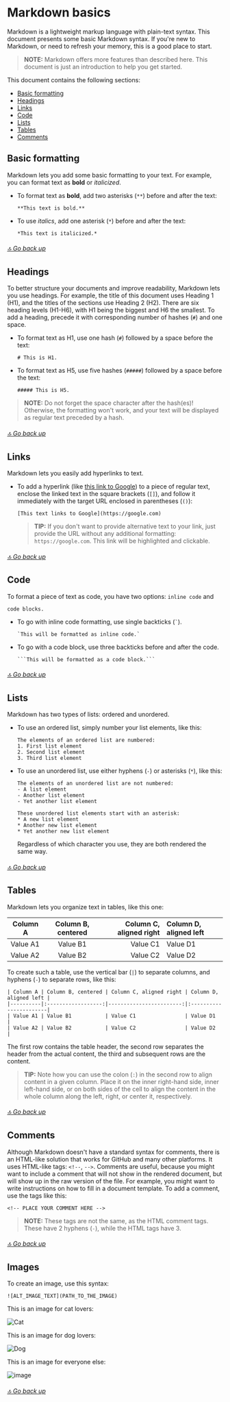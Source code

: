# Markdown basics

Markdown is a lightweight markup language with plain-text syntax.
This document presents some basic Markdown syntax. 
If you're new to Markdown, or need to refresh your memory, this is a good place to start.

> **NOTE:** Markdown offers more features than described here. This document is just an introduction to help you get started.

This document contains the following sections:

- [Basic formatting](#basic-formatting)
- [Headings](#headings)
- [Links](#links)
- [Code](#code)
- [Lists](#lists)
- [Tables](#tables)
- [Comments](#comments)

## Basic formatting

Markdown lets you add some basic formatting to your text. For example, you can format text as **bold** or *italicized*. 

- To format text as **bold**, add two asterisks (`**`) before and after the text:
    
  ```
  **This text is bold.**
  ```

- To use *italics*, add one asterisk (`*`) before and after the text:

  ```
  *This text is italicized.*
  ```
  
###### [🔝 Go back up](#markdown-basics)
  
## Headings

To better structure your documents and improve readability, Markdown lets you use headings.
For example, the title of this document uses Heading 1 (H1), and the titles of the sections use Heading 2 (H2). There are six heading levels (H1-H6), with H1 being the biggest and H6 the smallest.
To add a heading, precede it with corresponding number of hashes (`#`) and one space.

- To format text as H1, use one hash (`#`) followed by a space before the text:

  ```
  # This is H1.
  ```
  
- To format text as H5, use five hashes (`#####`) followed by a space before the text:

  ```
  ##### This is H5.
  ```
  
> **NOTE:** Do not forget the space character after the hash(es)! Otherwise, the formatting won't work, and your text will be displayed as regular text preceded by a hash.

###### [🔝 Go back up](#markdown-basics)

## Links

Markdown lets you easily add hyperlinks to text.

- To add a hyperlink (like [this link to Google](https://google.com)) to a piece of regular text, enclose the linked text in the square brackets (`[]`), and follow it immediately with the target URL enclosed in parentheses (`()`):

  ```
  [This text links to Google](https://google.com)
  ```
  
  > **TIP:** If you don't want to provide alternative text to your link, just provide the URL without any additional formatting: `https://google.com`. This link will be highlighted and clickable. 

###### [🔝 Go back up](#markdown-basics)

## Code

To format a piece of text as code, you have two options: `inline code` and 

```
code blocks.
```

- To go with inline code formatting, use single backticks (`` ` ``).

  ```
  `This will be formatted as inline code.` 
  ```
  
- To go with a code block, use three backticks before and after the code.

  ``````
  ```This will be formatted as a code block.```
  ``````
  
###### [🔝 Go back up](#markdown-basics)

## Lists

Markdown has two types of lists: ordered and unordered.

- To use an ordered list, simply number your list elements, like this: 

  ```
  The elements of an ordered list are numbered:
  1. First list element
  2. Second list element
  3. Third list element
  ```
  
- To use an unordered list, use either hyphens (`-`) or asterisks (`*`), like this:

  ```
  The elements of an unordered list are not numbered:
  - A list element
  - Another list element
  - Yet another list element
  ```
  
  ```
  These unordered list elements start with an asterisk:
  * A new list element
  * Another new list element
  * Yet another new list element
  ```
  
  Regardless of which character you use, they are both rendered the same way. 
  
###### [🔝 Go back up](#markdown-basics)

## Tables

Markdown lets you organize text in tables, like this one:

| Column A | Column B, centered | Column C, aligned right | Column D, aligned left |
|----------|:------------------:|------------------------:|:-----------------------|
| Value A1 | Value B1           | Value C1                | Value D1               |
| Value A2 | Value B2           | Value C2                | Value D2               |

To create such a table, use the vertical bar (`|`) to separate columns, and hyphens (`-`) to separate rows, like this:
```
| Column A | Column B, centered | Column C, aligned right | Column D, aligned left |
|----------|:------------------:|------------------------:|:-----------------------|
| Value A1 | Value B1           | Value C1                | Value D1               |
| Value A2 | Value B2           | Value C2                | Value D2               |
```

The first row contains the table header, the second row separates the header from the actual content, the third and subsequent rows are the content.

> **TIP:** Note how you can use the colon (`:`) in the second row to align content in a given column. Place it on the inner right-hand side, inner left-hand side, or on both sides of the cell  to align the content in the whole column along the left, right, or center it, respectively.

###### [🔝 Go back up](#markdown-basics)

## Comments

Although Markdown doesn't have a standard syntax for comments, there is an HTML-like solution that works for GitHub and many other platforms. It uses HTML-like tags: `<!--`, `-->`.  Comments are useful, because you might want to include a comment that will not show in the rendered document, but will show up in the raw version of the file. 
For example, you might want to write instructions on how to fill in a document template.
To add a comment, use the tags like this:

```
<!-- PLACE YOUR COMMENT HERE -->
```

<!-- See? You can't see this when it's rendered! -->

> **NOTE:** These tags are not the same, as the HTML comment tags. These have 2 hyphens (`-`), while the HTML tags have 3.

###### [🔝 Go back up](#markdown-basics)

## Images                

To create an image, use this syntax:                  

```
![ALT_IMAGE_TEXT](PATH_TO_THE_IMAGE)
```

This is an image for cat lovers:

![Cat](assets/cat.gif)

This is an image for dog lovers:

![Dog](assets/dog.gif)

This is an image for everyone else:

![image](assets/trust-me.png)

###### [🔝 Go back up](#markdown-basics)